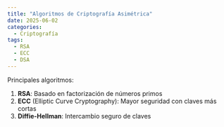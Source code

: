 ```yaml
---
title: "Algoritmos de Criptografía Asimétrica"
date: 2025-06-02
categories:
  - Criptografía
tags:
  - RSA
  - ECC
  - DSA
---
```


Principales algoritmos:
1. **RSA**: Basado en factorización de números primos
2. **ECC** (Elliptic Curve Cryptography): Mayor seguridad con claves más cortas
3. **Diffie-Hellman**: Intercambio seguro de claves
